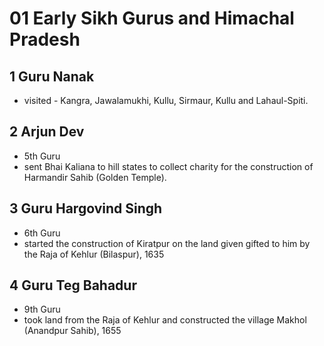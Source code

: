 # 01 Early Sikh Gurus and Himachal Pradesh
## 1 Guru Nanak
* visited - Kangra, Jawalamukhi, Kullu, Sirmaur, Kullu and Lahaul-Spiti.
## 2 Arjun Dev
* 5th Guru 
* sent Bhai Kaliana to hill states to collect charity for the construction of Harmandir Sahib (Golden Temple).
## 3 Guru Hargovind Singh
* 6th Guru
* started the construction of Kiratpur on the land given gifted to him by the Raja of Kehlur (Bilaspur), 1635
## 4 Guru Teg Bahadur
* 9th Guru
* took land from the Raja of Kehlur and constructed the village Makhol (Anandpur Sahib), 1655
